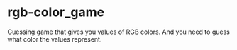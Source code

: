 # rgb-color_game
Guessing game that gives you values of RGB colors. And you need to guess what color the values represent.
